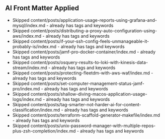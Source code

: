 ## AI Front Matter Applied

- Skipped content/posts/application-usage-reports-using-grafana-and-mysql/index.md - already has tags and keywords
- Skipped content/posts/distributing-a-proxy-auto-configuration-using-aws/index.md - already has tags and keywords
- Skipped content/posts/if-your-ssh-config-feels-unmanageable-it-probably-is/index.md - already has tags and keywords
- Skipped content/posts/jamf-pro-docker-container/index.md - already has tags and keywords
- Skipped content/posts/osquery-results-to-loki-with-kinesis-data-stream/index.md - already has tags and keywords
- Skipped content/posts/protecting-fleetdm-with-aws-waf/index.md - already has tags and keywords
- Skipped content/posts/set-computer-management-status-jamf-pro/index.md - already has tags and keywords
- Skipped content/posts/shallow-diving-macos-application-usage-logs/index.md - already has tags and keywords
- Skipped content/posts/tag-smarter-not-harder-ai-for-content-classification/index.md - already has tags and keywords
- Skipped content/posts/terraform-scaffold-generator-makefile/index.md - already has tags and keywords
- Skipped content/posts/unix-password-manager-with-multiple-repos-plus-zsh-completion/index.md - already has tags and keywords